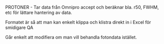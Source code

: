 PROTONER - Tar data från Omnipro accept och beräknar bla. r50, FWHM, etc för lättare hantering av data. 

Formatet är så att man kan enkelt klippa och klistra direkt in i Excel för smidigare QA

Går enkelt att modifiera om man vill behandla fotondata istället.
